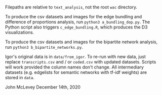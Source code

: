 
Filepaths are relative to `text_analysis`, not the root `wac` directory.

To produce the csv datasets and images for the edge bundling and difference of proportions analysis, run `python3 a_bundling_dop.py`. The Python script also triggers `c_edge_bundling.R`, which produces the D3 visualizations.

To produce the csv datasets and images for the bipartite network analysis, run `python3 b_bipartite_networks.py`. 

Igor's original data is in `data/from_igor`. To re-run with new data, just replace `transcripts.csv` and / or `coded.csv` with updated datasets. Scripts will work provided the column names don't change. All intermediary datasets (e.g. edgelists for semantic networks with tf-idf weights) are stored in `data`.

John McLevey 
December 14th, 2020

